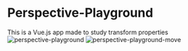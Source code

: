 # Perspective-Playground
This is a Vue.js app made to study transform properties
![perspective-playground](https://user-images.githubusercontent.com/69602254/165600708-bb986adb-3b59-405e-b858-72f144966885.png)
![perspective-playground-move](https://user-images.githubusercontent.com/69602254/165600721-11804875-bc09-4253-ad57-8ee1a3be253b.png)
